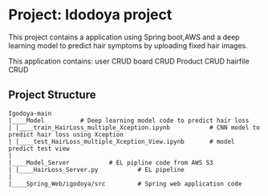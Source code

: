 

# Project: Idodoya project 
This project contains a application using Spring boot,AWS and a deep learning model to predict hair symptoms by uploading fixed hair images.

This application contains: 
    user CRUD 
    board CRUD 
    Product CRUD 
    hairfile CRUD


## Project Structure

```
Igodoya-main
|____Model			# Deep learning model code to predict hair loss
| |____train_HairLoss_multiple_Xception.ipynb           # CNN model to predict hair loss using Xception
| |____test_HairLoss_multiple_Xception_View.ipynb       # model predict test view
|
|____Model_Server			# EL pipline code from AWS S3
| |____HairLoss_Server.py		    # EL pipeline 
|
|____Spring_Web/igodoya/src			# Spring web application code
```

